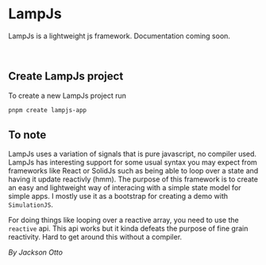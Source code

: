 # LampJs

LampJs is a lightweight js framework. Documentation coming soon.

<br>

## Create LampJs project

To create a new LampJs project run

```sh
pnpm create lampjs-app
```

## To note

LampJs uses a variation of signals that is pure javascript, no compiler used. LampJs has interesting support for some usual syntax you may expect from frameworks like React or SolidJs such as being able to loop over a state and having it update reactivly (hmm). The purpose of this framework is to create an easy and lightweight way of interacing with a simple state model for simple apps. I mostly use it as a bootstrap for creating a demo with `SimulationJS`.

For doing things like looping over a reactive array, you need to use the `reactive` api. This api works but it kinda defeats the purpose of fine grain reactivity. Hard to get around this without a compiler.

_By Jackson Otto_
